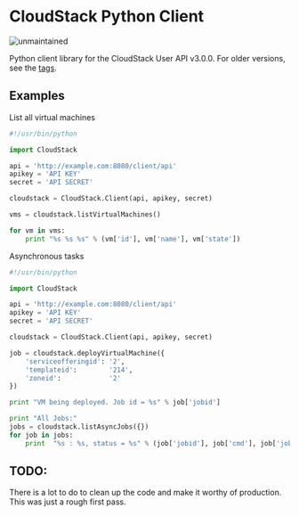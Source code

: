 CloudStack Python Client
========================

![unmaintained](https://img.shields.io/badge/status-unmaintained-orange.svg)

Python client library for the CloudStack User API v3.0.0. For older versions,
see the [tags](https://github.com/jasonhancock/cloudstack-python-client/tags).

Examples
--------

List all virtual machines

```python
#!/usr/bin/python

import CloudStack

api = 'http://example.com:8080/client/api'
apikey = 'API KEY'
secret = 'API SECRET'

cloudstack = CloudStack.Client(api, apikey, secret)

vms = cloudstack.listVirtualMachines()

for vm in vms:
    print "%s %s %s" % (vm['id'], vm['name'], vm['state'])
```


   
Asynchronous tasks

```python
#!/usr/bin/python

import CloudStack

api = 'http://example.com:8080/client/api'
apikey = 'API KEY'
secret = 'API SECRET'

cloudstack = CloudStack.Client(api, apikey, secret)

job = cloudstack.deployVirtualMachine({
    'serviceofferingid': '2',
    'templateid':        '214',
    'zoneid':            '2'
})

print "VM being deployed. Job id = %s" % job['jobid']

print "All Jobs:"
jobs = cloudstack.listAsyncJobs({})
for job in jobs:
    print  "%s : %s, status = %s" % (job['jobid'], job['cmd'], job['jobstatus'])

```

TODO:
-----
There is a lot to do to clean up the code and make it worthy of production. This
was just a rough first pass.
